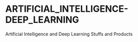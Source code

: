 # ARTIFICIAL_INTELLIGENCE-DEEP_LEARNING
Artificial Intelligence and Deep Learning Stuffs and Products
